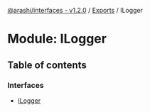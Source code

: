 [@arashi/interfaces - v1.2.0](../README.md) / [Exports](../modules.md) / ILogger

# Module: ILogger

## Table of contents

### Interfaces

- [ILogger](../interfaces/ILogger.ILogger-1.md)
